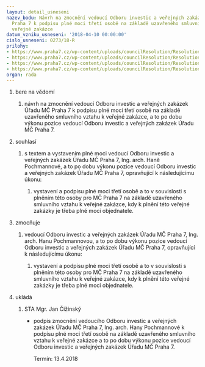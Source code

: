 ```yaml
---
layout: detail_usneseni
nazev_bodu: Návrh na zmocnění vedoucí Odboru investic a veřejných zakázek Úřadu MČ
  Praha 7 k podpisu plné moci třetí osobě na základě uzavřeného smluvního vztahu k
  veřejné zakázce
datum_vzniku_usneseni: '2018-04-10 00:00:00'
cislo_usneseni: 0273/18-R
prilohy:
- https://www.praha7.cz/wp-content/uploads/councilResolution/Resolutions/29771/export/1Duvodovazprava~342647.docx
- https://www.praha7.cz/wp-content/uploads/councilResolution/Resolutions/29771/export/2ZmocnenivedOIVZ~342646.doc
- https://www.praha7.cz/wp-content/uploads/councilResolution/Resolutions/29771/export/3Vzorplnemociprotretiosobu~342645.docx
- https://www.praha7.cz/wp-content/uploads/councilResolution/Resolutions/29771/export/export~343399.pdf
organ: rada
---
```

<ol id="urzList" class="urzList_view"><li id="" class="urzClass1"><span name="1">bere na vědomí</span><ol class="urzOlClass decimal "><li style="text-align: left;" id="" class="urzClass2"><span><p>návrh na zmocnění vedoucí Odboru investic a veřejných zakázek Úřadu MČ Praha 7 k podpisu plné moci třetí osobě na základě uzavřeného smluvního vztahu k veřejné zakázce, a to po dobu výkonu pozice vedoucí Odboru investic a veřejných zakázek Úřadu MČ Praha 7.<br></p></span></li></ol></li><li id="" class="urzClass1"><span name="26">souhlasí</span><ol class="urzOlClass decimal "><li style="text-align: left;" id="" class="urzClass2"><span><p>s textem a vystavením plné moci vedoucí Odboru investic a veřejných zakázek Úřadu MČ Praha 7, Ing. arch. Haně Pochmannové, a to po dobu výkonu pozice vedoucí Odboru investic a veřejných zakázek Úřadu MČ Praha 7, opravňující k následujícímu úkonu:</p></span><ol class="urzUlClass" id=""><li style="text-align: left;" id="" class="urzClass3"><span><p>vystavení a podpisu plné moci třetí osobě a to v souvislosti s plněním této osoby pro MČ Praha 7 na základě uzavřeného smluvního vztahu k veřejné zakázce, kdy k plnění této veřejné zakázky je třeba plné moci objednatele. <br></p></span></li></ol></li></ol></li><li id="" class="urzClass1"><span name="41">zmocňuje</span><ol class="urzOlClass decimal "><li style="text-align: left;" id="" class="urzClass2"><span><p>vedoucí Odboru investic a veřejných zakázek Úřadu MČ Praha 7, Ing. arch. Hanu Pochmannovou, a to po dobu výkonu pozice vedoucí Odboru investic a veřejných zakázek Úřadu MČ Praha 7, opravňující k následujícímu úkonu:</p></span><ol class="urzUlClass" id=""><li style="text-align: left;" id="" class="urzClass3"><span><p>vystavení a podpisu plné moci třetí osobě a to v souvislosti s plněním této osoby pro MČ Praha 7 na základě uzavřeného smluvního vztahu k veřejné zakázce, kdy k plnění této veřejné zakázky je třeba plné moci objednatele.<br></p></span></li></ol></li></ol></li><li class="urzClass1" id="urzUkoly"><span name="1">ukládá</span><ol class="urzOlClass"><li class="urzClass2"><span><p>STA Mgr. Jan Čižinský</p></span><ul class="urzUlClass"><li class="urzClass3"><span><p>podpis zmocnění vedoucího Odboru investic a veřejných zakázek Úřadu MČ Praha 7, Ing. arch. Hany Pochmannové k podpisu plné moci třetí osobě na základě uzavřeného smluvního vztahu k veřejné zakázce a to po dobu výkonu pozice vedoucí Odboru investic a veřejných zakázek Úřadu MČ Praha 7.</p></span><span class="urzUkolTermin">  Termín:&nbsp;13.4.2018</span></li></ul></li></ol></li></ol>